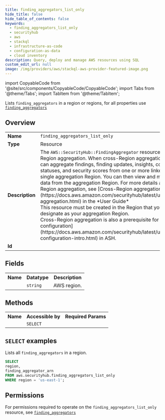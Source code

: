 ```yaml
---
title: finding_aggregators_list_only
hide_title: false
hide_table_of_contents: false
keywords:
  - finding_aggregators_list_only
  - securityhub
  - aws
  - stackql
  - infrastructure-as-code
  - configuration-as-data
  - cloud inventory
description: Query, deploy and manage AWS resources using SQL
custom_edit_url: null
image: /img/providers/aws/stackql-aws-provider-featured-image.png
---
```


import CopyableCode from '@site/src/components/CopyableCode/CopyableCode';
import Tabs from '@theme/Tabs';
import TabItem from '@theme/TabItem';

Lists <code>finding_aggregators</code> in a region or regions, for all properties use <a href="/providers/aws/serviceName/finding_aggregators/"><code>finding_aggregators</code></a>

## Overview
<table><tbody>
<tr><td><b>Name</b></td><td><code>finding_aggregators_list_only</code></td></tr>
<tr><td><b>Type</b></td><td>Resource</td></tr>
<tr><td><b>Description</b></td><td>The <code>AWS::SecurityHub::FindingAggregator</code> resource enables cross-Region aggregation. When cross-Region aggregation is enabled, you can aggregate findings, finding updates, insights, control compliance statuses, and security scores from one or more linked Regions to a single aggregation Region. You can then view and manage all of this data from the aggregation Region. For more details about cross-Region aggregation, see &#91;Cross-Region aggregation&#93;(https://docs.aws.amazon.com/securityhub/latest/userguide/finding-aggregation.html) in the *User Guide* <br />This resource must be created in the Region that you want to designate as your aggregation Region.<br />Cross-Region aggregation is also a prerequisite for using &#91;central configuration&#93;(https://docs.aws.amazon.com/securityhub/latest/userguide/central-configuration-intro.html) in ASH.</td></tr>
<tr><td><b>Id</b></td><td><CopyableCode code="aws.securityhub.finding_aggregators_list_only" /></td></tr>
</tbody></table>

## Fields
<table><tbody><tr><th>Name</th><th>Datatype</th><th>Description</th></tr><tr><td><CopyableCode code="region" /></td><td><code>string</code></td><td>AWS region.</td></tr>
</tbody></table>

## Methods

<table><tbody>
  <tr>
    <th>Name</th>
    <th>Accessible by</th>
    <th>Required Params</th>
  </tr>
  <tr>
    <td><CopyableCode code="list_resources" /></td>
    <td><code>SELECT</code></td>
    <td><CopyableCode code="region" /></td>
  </tr>
</tbody></table>

## `SELECT` examples
Lists all <code>finding_aggregators</code> in a region.
```sql
SELECT
region,
finding_aggregator_arn
FROM aws.securityhub.finding_aggregators_list_only
WHERE region = 'us-east-1';
```


## Permissions

For permissions required to operate on the <code>finding_aggregators_list_only</code> resource, see <a href="/providers/aws/securityhub/finding_aggregators/#permissions"><code>finding_aggregators</code></a>

